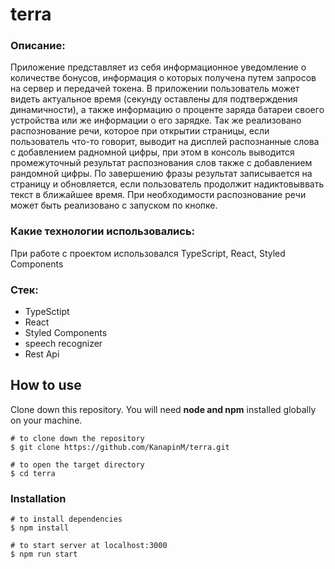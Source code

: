 # terra

### Описание:

Приложение представляет из себя информационное уведомление о количестве бонусов, информация о которых получена путем запросов на сервер и передачей токена. В приложении пользователь может видеть актуальное время (секунду оставлены для подтверждения динамичности), а также информацию о проценте заряда батареи своего устройства или же информации о его зарядке.
Так же реализовано распознование речи, которое при открытии страницы, если пользователь что-то говорит, выводит на дисплей распознанные слова с добавлением радномной цифры, при этом в консоль выводится промежуточный результат распознования слов также с добавлением рандомной цифры. По завершению фразы результат записывается на страницу и обновляется, если пользователь продолжит надиктовыввать текст в ближайшее время.
При необходимости распознование речи может быть реализовано с запуском по кнопке.

### Какие технологии использовались:

При работе с проектом использовался TypeScript, React, Styled Components

### Cтек:

- TypeSctipt
- React
- Styled Components
- speech recognizer
- Rest Api

## How to use

Clone down this repository. You will need **node and npm** installed globally on your machine.<br>

```
# to clone down the repository
$ git clone https://github.com/KanapinM/terra.git

# to open the target directory
$ cd terra
```

### Installation

```
# to install dependencies
$ npm install

# to start server at localhost:3000
$ npm run start

```
